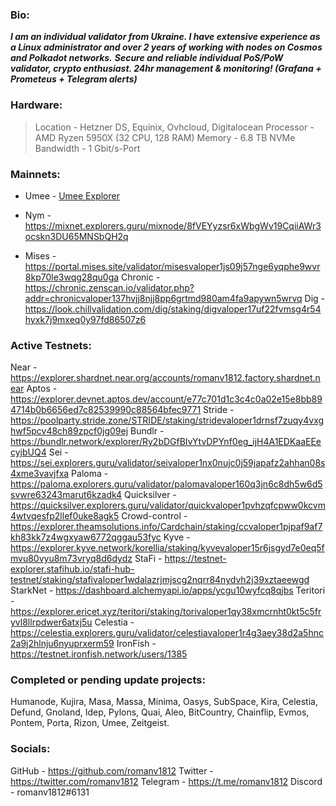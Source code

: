 <!--
**romanv1812/romanv1812** is a ✨ _special_ ✨ repository because its `README.md` (this file) appears on your GitHub profile.

Here are some ideas to get you started:

- 🔭 I’m currently working on ...
- 🌱 I’m currently learning ...
- 👯 I’m looking to collaborate on ...
- 🤔 I’m looking for help with ...
- 💬 Ask me about ...
- 📫 How to reach me: ...
- 😄 Pronouns: ...
- ⚡ Fun fact: ...
-->
### Bio:
***I am an individual validator from Ukraine. I have extensive experience as a Linux administrator and over 2 years of working with nodes on Cosmos and Polkadot networks.*** 
***Secure and reliable individual PoS/PoW validator, crypto enthusiast. 24hr management & monitoring! (Grafana + Prometeus + Telegram alerts)***

### Hardware:
> Location - Hetzner DS, Equinix, Ovhcloud, Digitalocean 
> Processor - AMD Ryzen 5950X (32 CPU, 128 RAM) 
> Memory - 6.8 TB NVMe 
> Bandwidth - 1 Gbit/s-Port

### Mainnets:
- Umee - [Umee Explorer](https://umee.explorers.guru/validator/umeevaloper1wj6p0rgdpy8kkj3xa7e8t0g9tn9nyw4hltw2z2) 
+ Nym - https://mixnet.explorers.guru/mixnode/8fVEYyzsr6xWbgWv19CqiiAWr3ocskn3DU65MNSbQH2q
* Mises - https://portal.mises.site/validator/misesvaloper1js09j57nge6yqphe9wvr8kp70le3wqg28qu0ga
Chronic - https://chronic.zenscan.io/validator.php?addr=chronicvaloper137hvjj8njj8pp6grtmd980am4fa9apywn5wrvq
Dig - https://look.chillvalidation.com/dig/staking/digvaloper17uf22fvmsg4r54hyxk7j9mxeq0y97fd86507z6

### Active Testnets:
Near - https://explorer.shardnet.near.org/accounts/romanv1812.factory.shardnet.near
Aptos - https://explorer.devnet.aptos.dev/account/e77c701d1c3c4c0a02e15e8bb894714b0b6656ed7c82539990c88564bfec9771
Stride - https://poolparty.stride.zone/STRIDE/staking/stridevaloper1drnsf7zuqy4vxghwf5pcv48ch89zpcf0jg09ej
Bundlr - https://bundlr.network/explorer/Ry2bDGfBIvYtvDPYnf0eg_ijH4A1EDKaaEEecyjbUQ4
Sei - https://sei.explorers.guru/validator/seivaloper1nx0nujc0j59japafz2ahhan08s4xme3vavjfxa
Paloma - https://paloma.explorers.guru/validator/palomavaloper160q3jn6c8dh5w6d5svwre63243marut6kzadk4
Quicksilver - https://quicksilver.explorers.guru/validator/quickvaloper1pvhzqfcpww0kcvm4wtvqesfp2llef0uke8agk5
Crowd-control - https://explorer.theamsolutions.info/Cardchain/staking/ccvaloper1pjpaf9af7kh83kk7z4wgxyaw6772qggau53fyc
Kyve - https://explorer.kyve.network/korellia/staking/kyvevaloper15r6jsgyd7e0eq5fmvu80vyu8m73vryq8d6dydz
StaFi - https://testnet-explorer.stafihub.io/stafi-hub-testnet/staking/stafivaloper1wdalazrjmjscg2nqrr84nydvh2j39xztaeewgd
StarkNet - https://dashboard.alchemyapi.io/apps/ycgu10wyfcq8qjbs
Teritori - https://explorer.ericet.xyz/teritori/staking/torivaloper1qy38xmcrnht0kt5c5fryvl8llrpdwer6atxj5u
Celestia - https://celestia.explorers.guru/validator/celestiavaloper1r4g3aey38d2a5hnc2a9j2hlnju6nyuprxerm59
IronFish - https://testnet.ironfish.network/users/1385

### Completed or pending update projects:
Humanode, Kujira, Masa, Massa, Minima, Oasys, SubSpace, Kira, Celestia, Defund, Gnoland, Idep, Pylons, Quai, Aleo, BitCountry, Chainflip, Evmos, Pontem, Porta, Rizon, Umee, Zeitgeist.

### Socials:
GitHub - https://github.com/romanv1812 
Twitter - https://twitter.com/romanv1812 
Telegram - https://t.me/romanv1812 
Discord - romanv1812#6131
